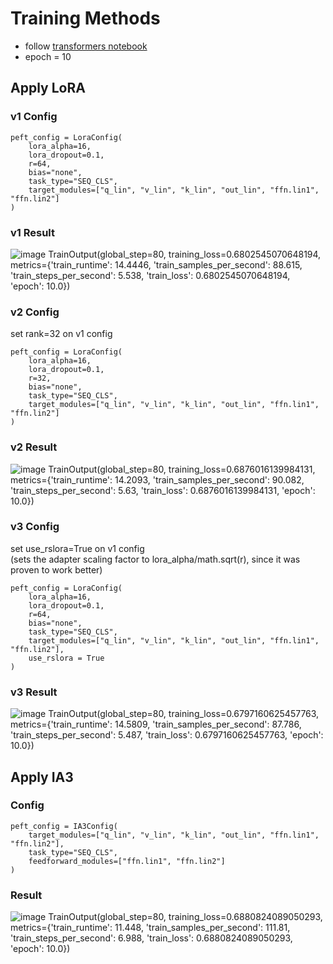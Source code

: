 # Training Methods
* follow [transformers notebook](https://colab.research.google.com/drive/13r94i6Fh4oYf-eJRSi7S_y_cen5NYkBm?usp=sharing)
* epoch = 10
## Apply LoRA
### v1 Config
```python=
peft_config = LoraConfig(
    lora_alpha=16,
    lora_dropout=0.1,
    r=64,
    bias="none",
    task_type="SEQ_CLS",
    target_modules=["q_lin", "v_lin", "k_lin", "out_lin", "ffn.lin1", "ffn.lin2"]
)
```
### v1 Result
![image](https://i.imgur.com/kQsSJv9.png)
TrainOutput(global_step=80, training_loss=0.6802545070648194, metrics={'train_runtime': 14.4446, 'train_samples_per_second': 88.615, 'train_steps_per_second': 5.538, 'train_loss': 0.6802545070648194, 'epoch': 10.0})

### v2 Config
set rank=32 on v1 config
```python=
peft_config = LoraConfig(
    lora_alpha=16,
    lora_dropout=0.1,
    r=32,
    bias="none",
    task_type="SEQ_CLS",
    target_modules=["q_lin", "v_lin", "k_lin", "out_lin", "ffn.lin1", "ffn.lin2"]
)
```
### v2 Result
![image](https://i.imgur.com/NLcXMGp.png)
TrainOutput(global_step=80, training_loss=0.6876016139984131, metrics={'train_runtime': 14.2093, 'train_samples_per_second': 90.082, 'train_steps_per_second': 5.63, 'train_loss': 0.6876016139984131, 'epoch': 10.0})

### v3 Config
set use_rslora=True on v1 config  
(sets the adapter scaling factor to lora_alpha/math.sqrt(r), since it was proven to work better)
```python=
peft_config = LoraConfig(
    lora_alpha=16,
    lora_dropout=0.1,
    r=64,
    bias="none",
    task_type="SEQ_CLS",
    target_modules=["q_lin", "v_lin", "k_lin", "out_lin", "ffn.lin1", "ffn.lin2"],
    use_rslora = True
)
```
### v3 Result
![image](https://i.imgur.com/LAkEy8k.png)
TrainOutput(global_step=80, training_loss=0.6797160625457763, metrics={'train_runtime': 14.5809, 'train_samples_per_second': 87.786, 'train_steps_per_second': 5.487, 'train_loss': 0.6797160625457763, 'epoch': 10.0})

## Apply IA3
### Config
```python=
peft_config = IA3Config(
    target_modules=["q_lin", "v_lin", "k_lin", "out_lin", "ffn.lin1", "ffn.lin2"],
    task_type="SEQ_CLS",
    feedforward_modules=["ffn.lin1", "ffn.lin2"]
)
```
### Result
![image](https://i.imgur.com/bXyifx6.png)
TrainOutput(global_step=80, training_loss=0.6880824089050293, metrics={'train_runtime': 11.448, 'train_samples_per_second': 111.81, 'train_steps_per_second': 6.988, 'train_loss': 0.6880824089050293, 'epoch': 10.0})
